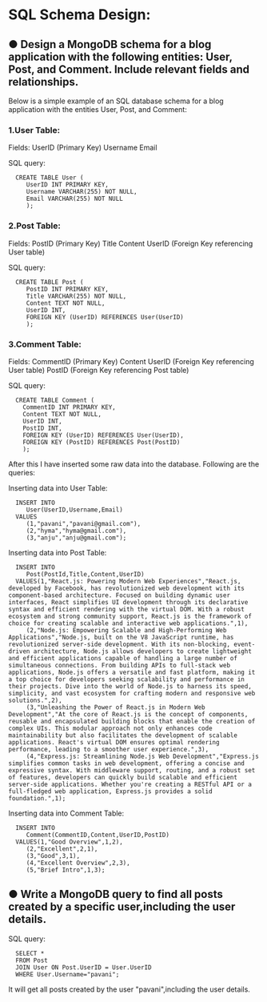 # SQL Schema Design:

## ● Design a MongoDB schema for a blog application with the following entities: User, Post, and Comment. Include relevant fields and relationships.

Below is a simple example of an SQL database schema for a blog application with the entities User, Post, and Comment:

### 1.User Table:

Fields:
  UserID (Primary Key)
  Username
  Email

SQL query:

```
  CREATE TABLE User (
     UserID INT PRIMARY KEY,
     Username VARCHAR(255) NOT NULL,
     Email VARCHAR(255) NOT NULL 
     );
```

### 2.Post Table:

Fields:
  PostID (Primary Key)
  Title
  Content
  UserID (Foreign Key referencing User table)

SQL query:
```
  CREATE TABLE Post (
     PostID INT PRIMARY KEY,
     Title VARCHAR(255) NOT NULL,
     Content TEXT NOT NULL,
     UserID INT,
     FOREIGN KEY (UserID) REFERENCES User(UserID)
     );
```

### 3.Comment Table:

Fields:
  CommentID (Primary Key)
  Content
  UserID (Foreign Key referencing User table)
  PostID (Foreign Key referencing Post table)
  
SQL query:
```
  CREATE TABLE Comment (
    CommentID INT PRIMARY KEY,
    Content TEXT NOT NULL,
    UserID INT,
    PostID INT,
    FOREIGN KEY (UserID) REFERENCES User(UserID),
    FOREIGN KEY (PostID) REFERENCES Post(PostID)
    );
```

After this I have inserted some raw data into the database. Following are the queries:

Inserting data into User Table:
```
  INSERT INTO 
     User(UserID,Username,Email)
  VALUES 
     (1,"pavani","pavani@gmail.com"), 
     (2,"hyma","hyma@gmail.com"),
     (3,"anju","anju@gmail.com");
```

Inserting data into Post Table:
```
  INSERT INTO
     Post(PostId,Title,Content,UserID)
  VALUES(1,"React.js: Powering Modern Web Experiences","React.js, developed by Facebook, has revolutionized web development with its component-based architecture. Focused on building dynamic user interfaces, React simplifies UI development through its declarative syntax and efficient rendering with the virtual DOM. With a robust ecosystem and strong community support, React.js is the framework of choice for creating scalable and interactive web applications.",1),
     (2,"Node.js: Empowering Scalable and High-Performing Web Applications","Node.js, built on the V8 JavaScript runtime, has revolutionized server-side development. With its non-blocking, event-driven architecture, Node.js allows developers to create lightweight and efficient applications capable of handling a large number of simultaneous connections. From building APIs to full-stack web applications, Node.js offers a versatile and fast platform, making it a top choice for developers seeking scalability and performance in their projects. Dive into the world of Node.js to harness its speed, simplicity, and vast ecosystem for crafting modern and responsive web solutions.",2),
     (3,"Unleashing the Power of React.js in Modern Web Development","At the core of React.js is the concept of components, reusable and encapsulated building blocks that enable the creation of complex UIs. This modular approach not only enhances code maintainability but also facilitates the development of scalable applications. React's virtual DOM ensures optimal rendering performance, leading to a smoother user experience.",3),
     (4,"Express.js: Streamlining Node.js Web Development","Express.js simplifies common tasks in web development, offering a concise and expressive syntax. With middleware support, routing, and a robust set of features, developers can quickly build scalable and efficient server-side applications. Whether you're creating a RESTful API or a full-fledged web application, Express.js provides a solid foundation.",1);
```

Inserting data into Comment Table:
```
  INSERT INTO 
     Comment(CommentID,Content,UserID,PostID)
  VALUES(1,"Good Overview",1,2),
     (2,"Excellent",2,1),
     (3,"Good",3,1),
     (4,"Excellent Overview",2,3),
     (5,"Brief Intro",1,3);
```


## ● Write a MongoDB query to find all posts created by a specific user,including the user details.

SQL query:
```
  SELECT * 
  FROM Post 
  JOIN User ON Post.UserID = User.UserID 
  WHERE User.Username="pavani";
```

It will get all posts created by the user "pavani",including the user details.
